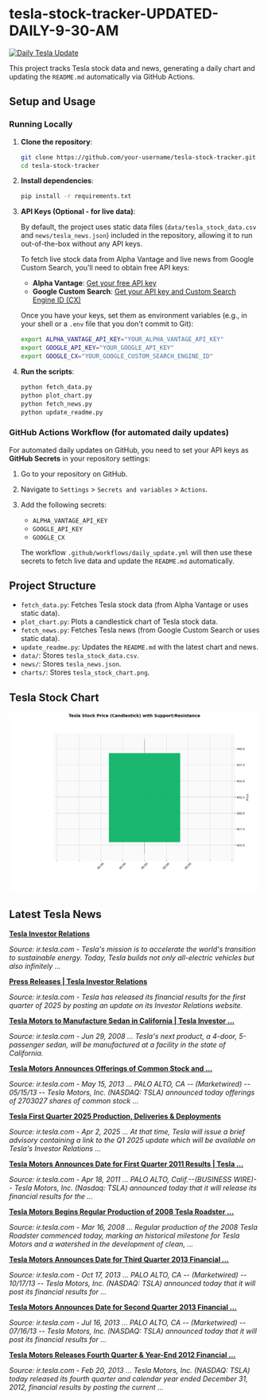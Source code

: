 # tesla-stock-tracker-UPDATED-DAILY-9-30-AM
[![Daily Tesla Update](https://github.com/tamseel101/tesla-stock-tracker/actions/workflows/daily_update.yml/badge.svg)](https://github.com/tamseel101/tesla-stock-tracker/actions/workflows/daily_update.yml)

This project tracks Tesla stock data and news, generating a daily chart and updating the `README.md` automatically via GitHub Actions.

## Setup and Usage

### Running Locally

1.  **Clone the repository**:
    ```bash
    git clone https://github.com/your-username/tesla-stock-tracker.git
    cd tesla-stock-tracker
    ```

2.  **Install dependencies**:
    ```bash
    pip install -r requirements.txt
    ```

3.  **API Keys (Optional - for live data)**:

    By default, the project uses static data files (`data/tesla_stock_data.csv` and `news/tesla_news.json`) included in the repository, allowing it to run out-of-the-box without any API keys.

    To fetch live stock data from Alpha Vantage and live news from Google Custom Search, you'll need to obtain free API keys:

    *   **Alpha Vantage**: [Get your free API key](https://www.alphavantage.co/support/#api-key)
    *   **Google Custom Search**: [Get your API key and Custom Search Engine ID (CX)](https://developers.google.com/custom-search/v1/overview)

    Once you have your keys, set them as environment variables (e.g., in your shell or a `.env` file that you don't commit to Git):

    ```bash
    export ALPHA_VANTAGE_API_KEY="YOUR_ALPHA_VANTAGE_API_KEY"
    export GOOGLE_API_KEY="YOUR_GOOGLE_API_KEY"
    export GOOGLE_CX="YOUR_GOOGLE_CUSTOM_SEARCH_ENGINE_ID"
    ```

4.  **Run the scripts**:
    ```bash
    python fetch_data.py
    python plot_chart.py
    python fetch_news.py
    python update_readme.py
    ```

### GitHub Actions Workflow (for automated daily updates)

For automated daily updates on GitHub, you need to set your API keys as **GitHub Secrets** in your repository settings:

1.  Go to your repository on GitHub.
2.  Navigate to `Settings` > `Secrets and variables` > `Actions`.
3.  Add the following secrets:
    *   `ALPHA_VANTAGE_API_KEY`
    *   `GOOGLE_API_KEY`
    *   `GOOGLE_CX`

    The workflow `.github/workflows/daily_update.yml` will then use these secrets to fetch live data and update the `README.md` automatically.

## Project Structure

*   `fetch_data.py`: Fetches Tesla stock data (from Alpha Vantage or uses static data).
*   `plot_chart.py`: Plots a candlestick chart of Tesla stock data.
*   `fetch_news.py`: Fetches Tesla news (from Google Custom Search or uses static data).
*   `update_readme.py`: Updates the `README.md` with the latest chart and news.
*   `data/`: Stores `tesla_stock_data.csv`.
*   `news/`: Stores `tesla_news.json`.
*   `charts/`: Stores `tesla_stock_chart.png`.


## Tesla Stock Chart

![Tesla Stock Chart](charts/tesla_stock_chart.png?20251018143709)

























































## Latest Tesla News

**[Tesla Investor Relations](https://ir.tesla.com/)**

_Source: ir.tesla.com - Tesla's mission is to accelerate the world's transition to sustainable energy. Today, Tesla builds not only all-electric vehicles but also infinitely ..._

**[Press Releases | Tesla Investor Relations](https://ir.tesla.com/press)**

_Source: ir.tesla.com - Tesla has released its financial results for the first quarter of 2025 by posting an update on its Investor Relations website._

**[Tesla Motors to Manufacture Sedan in California | Tesla Investor ...](https://ir.tesla.com/press-release/tesla-motors-manufacture-sedan-california)**

_Source: ir.tesla.com - Jun 29, 2008 ... Tesla's next product, a 4-door, 5-passenger sedan, will be manufactured at a facility in the state of California._

**[Tesla Motors Announces Offerings of Common Stock and ...](https://ir.tesla.com/press-release/tesla-motors-announces-offerings-common-stock-and-convertible)**

_Source: ir.tesla.com - May 15, 2013 ... PALO ALTO, CA -- (Marketwired) -- 05/15/13 -- Tesla Motors, Inc. (NASDAQ: TSLA) announced today offerings of 2703027 shares of common stock ..._

**[Tesla First Quarter 2025 Production, Deliveries & Deployments](https://ir.tesla.com/press-release/tesla-first-quarter-2025-production-deliveries-and-deployments)**

_Source: ir.tesla.com - Apr 2, 2025 ... At that time, Tesla will issue a brief advisory containing a link to the Q1 2025 update which will be available on Tesla's Investor Relations ..._

**[Tesla Motors Announces Date for First Quarter 2011 Results | Tesla ...](https://ir.tesla.com/press-release/tesla-motors-announces-date-first-quarter-2011-results)**

_Source: ir.tesla.com - Apr 18, 2011 ... PALO ALTO, Calif.--(BUSINESS WIRE)-- Tesla Motors, Inc. (Nasdaq: TSLA) announced today that it will release its financial results for the ..._

**[Tesla Motors Begins Regular Production of 2008 Tesla Roadster ...](https://ir.tesla.com/press-release/tesla-motors-begins-regular-production-2008-tesla-roadster)**

_Source: ir.tesla.com - Mar 16, 2008 ... Regular production of the 2008 Tesla Roadster commenced today, marking an historical milestone for Tesla Motors and a watershed in the development of clean, ..._

**[Tesla Motors Announces Date for Third Quarter 2013 Financial ...](https://ir.tesla.com/press-release/tesla-motors-announces-date-third-quarter-2013-financial-results)**

_Source: ir.tesla.com - Oct 17, 2013 ... PALO ALTO, CA -- (Marketwired) -- 10/17/13 -- Tesla Motors, Inc. (NASDAQ: TSLA) announced today that it will post its financial results for ..._

**[Tesla Motors Announces Date for Second Quarter 2013 Financial ...](https://ir.tesla.com/press-release/tesla-motors-announces-date-second-quarter-2013-financial)**

_Source: ir.tesla.com - Jul 16, 2013 ... PALO ALTO, CA -- (Marketwired) -- 07/16/13 -- Tesla Motors, Inc. (NASDAQ: TSLA) announced today that it will post its financial results for ..._

**[Tesla Motors Releases Fourth Quarter & Year-End 2012 Financial ...](https://ir.tesla.com/press-release/tesla-motors-releases-fourth-quarter-year-end-2012-financial)**

_Source: ir.tesla.com - Feb 20, 2013 ... Tesla Motors, Inc. (NASDAQ: TSLA) today released its fourth quarter and calendar year ended December 31, 2012, financial results by posting the current ..._

